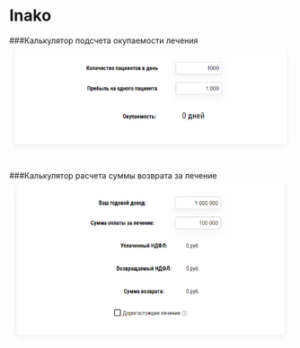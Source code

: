# Inako
###Калькулятор подсчета окупаемости лечения
![](1.png)
<br>  <br>  
###Калькулятор расчета суммы возврата за лечение
![](2.png)